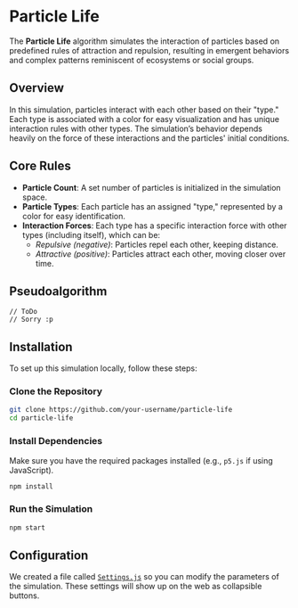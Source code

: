 
# Particle Life

The **Particle Life** algorithm simulates the interaction of particles based on predefined rules of attraction and repulsion, resulting in emergent behaviors and complex patterns reminiscent of ecosystems or social groups.

## Overview

In this simulation, particles interact with each other based on their "type." Each type is associated with a color for easy visualization and has unique interaction rules with other types. The simulation’s behavior depends heavily on the force of these interactions and the particles' initial conditions.

## Core Rules

- **Particle Count**: A set number of particles is initialized in the simulation space.
- **Particle Types**: Each particle has an assigned "type," represented by a color for easy identification.
- **Interaction Forces**: Each type has a specific interaction force with other types (including itself), which can be:
  - _Repulsive (negative)_: Particles repel each other, keeping distance.
  - _Attractive (positive)_: Particles attract each other, moving closer over time.

## Pseudoalgorithm

```
// ToDo
// Sorry :p
```

## Installation

To set up this simulation locally, follow these steps:

### Clone the Repository

```bash
git clone https://github.com/your-username/particle-life
cd particle-life
```

### Install Dependencies

Make sure you have the required packages installed (e.g., `p5.js` if using JavaScript).

```bash
npm install
```

### Run the Simulation

```bash
npm start
```

## Configuration

We created a file called [`Settings.js`](https://www.github.com/jlm109-ua/particle-life/js/Settings.js) so you can modify the parameters of the simulation. These settings will show up on the web as collapsible buttons.
